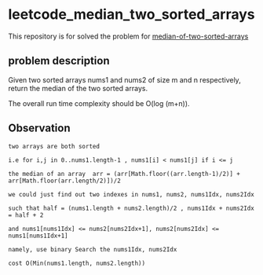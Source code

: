 # leetcode_median_two_sorted_arrays

This repository is for solved the problem for [median-of-two-sorted-arrays](https://leetcode.com/problems/median-of-two-sorted-arrays/)

## problem description

Given two sorted arrays nums1 and nums2 of size m and n respectively, return the median of the two sorted arrays.

The overall run time complexity should be O(log (m+n)).

## Observation
```
two arrays are both sorted

i.e for i,j in 0..nums1.length-1 , nums1[i] < nums1[j] if i <= j

the median of an array  arr = (arr[Math.floor((arr.length-1)/2)] + arr[Math.floor(arr.length/2)])/2

we could just find out two indexes in nums1, nums2, nums1Idx, nums2Idx

such that half = (nums1.length + nums2.length)/2 , nums1Idx + nums2Idx = half + 2

and nums1[nums1Idx] <= nums2[nums2Idx+1], nums2[nums2Idx] <= nums1[nums1Idx+1]

namely, use binary Search the nums1Idx, nums2Idx

cost O(Min(nums1.length, nums2.length))
```